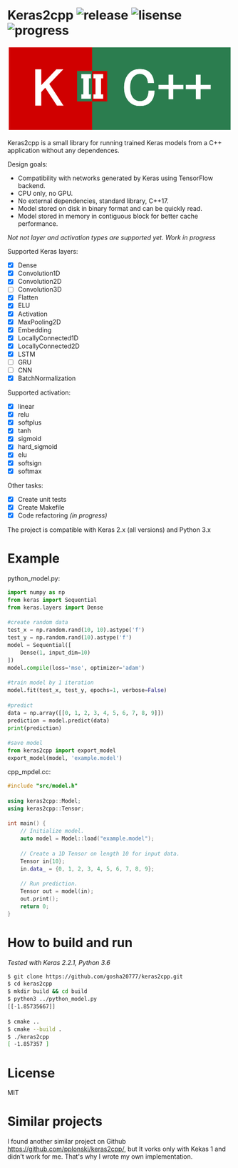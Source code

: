 # Keras2cpp ![release](https://img.shields.io/github/release/gosha20777/keras2cpp.svg?colorB=red) ![lisense](https://img.shields.io/github/license/gosha20777/keras2cpp.svg) ![progress](http://progressed.io/bar/90?title=progres)

![keras2cpp](docs/img/keras2cpp.png)

Keras2cpp is a small library for running trained Keras models from a C++ application without any dependences. 

Design goals:

- Compatibility with networks generated by Keras using TensorFlow backend.
- CPU only, no GPU.
- No external dependencies, standard library, C++17.
- Model stored on disk in binary format and can be quickly read.
- Model stored in memory in contiguous block for better cache performance.

*Not not layer and activation types are supported yet. Work in progress*

Supported Keras layers:
- [x] Dense
- [x] Convolution1D
- [x] Convolution2D
- [ ] Convolution3D
- [x] Flatten
- [x] ELU
- [x] Activation
- [x] MaxPooling2D
- [x] Embedding
- [x] LocallyConnected1D
- [x] LocallyConnected2D
- [x] LSTM
- [ ] GRU
- [ ] CNN
- [X] BatchNormalization

Supported activation:
- [x] linear
- [x] relu
- [x] softplus
- [x] tanh
- [x] sigmoid
- [x] hard_sigmoid
- [x] elu
- [x] softsign
- [x] softmax

Other tasks:
- [x] Create unit tests
- [x] Create Makefile
- [x] Code refactoring *(in progress)*

The project is compatible with Keras 2.x (all versions) and Python 3.x

# Example

python_model.py:

```python
import numpy as np
from keras import Sequential
from keras.layers import Dense

#create random data
test_x = np.random.rand(10, 10).astype('f')
test_y = np.random.rand(10).astype('f')
model = Sequential([
    Dense(1, input_dim=10)
])
model.compile(loss='mse', optimizer='adam')

#train model by 1 iteration
model.fit(test_x, test_y, epochs=1, verbose=False)

#predict
data = np.array([[0, 1, 2, 3, 4, 5, 6, 7, 8, 9]])
prediction = model.predict(data)
print(prediction)

#save model
from keras2cpp import export_model
export_model(model, 'example.model')
```

cpp_mpdel.cc:

```c++
#include "src/model.h"

using keras2cpp::Model;
using keras2cpp::Tensor;

int main() {
    // Initialize model.
    auto model = Model::load("example.model");

    // Create a 1D Tensor on length 10 for input data.
    Tensor in{10};
    in.data_ = {0, 1, 2, 3, 4, 5, 6, 7, 8, 9};

    // Run prediction.
    Tensor out = model(in);
    out.print();
    return 0;
}
```

# How to build and run

*Tested with Keras 2.2.1, Python 3.6*

```bash
$ git clone https://github.com/gosha20777/keras2cpp.git
$ cd keras2cpp
$ mkdir build && cd build
$ python3 ../python_model.py
[[-1.85735667]]

$ cmake ..
$ cmake --build .
$ ./keras2cpp
[ -1.857357 ]
```

# License

MIT

# Similar projects

I found another similar project on Github <https://github.com/pplonski/keras2cpp/>, but It vorks only with Kekas 1 and didn’t work for me.
That's why I wrote my own implementation.
